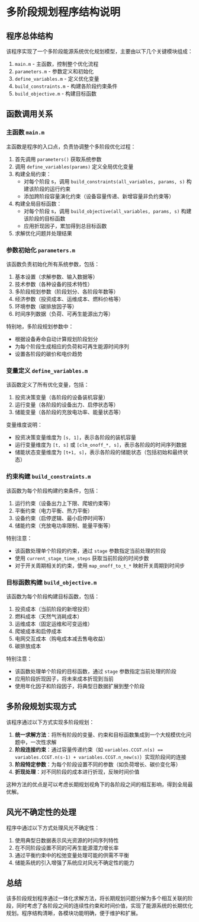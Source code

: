 # 多阶段规划程序结构说明

## 程序总体结构

该程序实现了一个多阶段能源系统优化规划模型，主要由以下几个关键模块组成：

1. `main.m` - 主函数，控制整个优化流程
2. `parameters.m` - 参数定义和初始化
3. `define_variables.m` - 定义优化变量
4. `build_constraints.m` - 构建各阶段约束条件
5. `build_objective.m` - 构建目标函数

## 函数调用关系

### 主函数 `main.m`

主函数是程序的入口点，负责协调整个多阶段优化过程：

1. 首先调用 `parameters()` 获取系统参数
2. 调用 `define_variables(params)` 定义全局优化变量
3. 构建全局约束：
   - 对每个阶段 s，调用 `build_constraints(all_variables, params, s)` 构建该阶段的运行约束
   - 添加跨阶段容量演化约束（设备容量传递、新增容量非负约束等）
4. 构建全局目标函数：
   - 对每个阶段 s，调用 `build_objective(all_variables, params, s)` 构建该阶段的目标函数
   - 应用折现因子，累加得到总目标函数
5. 求解优化问题并处理结果

### 参数初始化 `parameters.m`

该函数负责初始化所有系统参数，包括：

1. 基本设置（求解参数、输入数据等）
2. 技术参数（各种设备的技术特性）
3. 多阶段规划参数（阶段划分、各阶段年数等）
4. 经济参数（投资成本、运维成本、燃料价格等）
5. 环境参数（碳排放因子等）
6. 时间序列数据（负荷、可再生能源出力等）

特别地，多阶段规划参数中：
- 根据设备寿命自动计算规划阶段划分
- 为每个阶段生成相应的负荷和可再生能源时间序列
- 设置各阶段的碳价和电价趋势

### 变量定义 `define_variables.m`

该函数定义了所有优化变量，包括：

1. 投资决策变量（各阶段的设备装机容量）
2. 运行变量（各阶段的设备出力、启停状态等）
3. 储能变量（各阶段的充放电功率、能量状态等）

变量维度说明：
- 投资决策变量维度为 `[s, 1]`，表示各阶段的装机容量
- 运行变量维度为 `[t, s]` 或 `[clm_onoff_*, s]`，表示各阶段的时间序列数据
- 储能状态变量维度为 `[t+1, s]`，表示各阶段的储能状态（包括初始和最终状态）

### 约束构建 `build_constraints.m`

该函数为每个阶段构建约束条件，包括：

1. 运行约束（设备出力上下限、爬坡约束等）
2. 平衡约束（电力平衡、热力平衡）
3. 设备约束（启停逻辑、最小启停时间等）
4. 储能约束（充放电功率限制、能量平衡等）

特别注意：
- 该函数处理单个阶段的约束，通过 `stage` 参数指定当前处理的阶段
- 使用 `current_stage_time_steps` 获取当前阶段的时间步数
- 对于开关周期相关的约束，使用 `map_onoff_to_t_*` 映射开关周期到时间步

### 目标函数构建 `build_objective.m`

该函数为每个阶段构建目标函数，包括：

1. 投资成本（当前阶段的新增投资）
2. 燃料成本（天然气消耗成本）
3. 运维成本（固定运维和可变运维）
4. 爬坡成本和启停成本
5. 电网交互成本（购电成本减去售电收益）
6. 碳排放成本

特别注意：
- 该函数处理单个阶段的目标函数，通过 `stage` 参数指定当前处理的阶段
- 应用阶段折现因子，将未来成本折现到当前
- 使用年化因子和阶段因子，将典型日数据扩展到整个阶段

## 多阶段规划实现方式

该程序通过以下方式实现多阶段规划：

1. **统一求解方法**：将所有阶段的变量、约束和目标函数集成到一个大规模优化问题中，一次性求解
2. **阶段连接约束**：通过容量传递约束（如 `variables.CCGT.n(s) == variables.CCGT.n(s-1) + variables.CCGT.n_new(s)`）实现阶段间的连接
3. **阶段特定参数**：为每个阶段设置不同的参数（如负荷增长、碳价变化等）
4. **折现处理**：对不同阶段的成本进行折现，反映时间价值

这种方法的优点是可以考虑长期规划视角下的各阶段之间的相互影响，得到全局最优解。

## 风光不确定性的处理

程序中通过以下方式处理风光不确定性：

1. 使用典型日数据表示风光资源的时间序列特性
2. 在不同阶段设置不同的可再生能源潜力增长率
3. 通过平衡约束中的松弛变量处理可能的供需不平衡
4. 储能系统的引入增强了系统应对风光不确定性的能力

## 总结

该多阶段规划程序通过一体化求解方法，将长期规划问题分解为多个相互关联的阶段，同时考虑了各阶段之间的连续性约束和时间价值，实现了能源系统的长期优化规划。程序结构清晰，各模块功能明确，便于维护和扩展。 